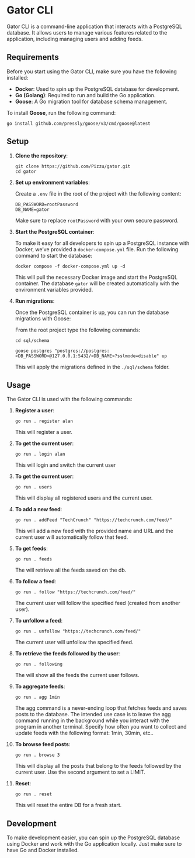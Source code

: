 # Gator CLI

Gator CLI is a command-line application that interacts with a PostgreSQL database. It allows users to manage various features related to the application, including managing users and adding feeds.

## Requirements

Before you start using the Gator CLI, make sure you have the following installed:

- **Docker**: Used to spin up the PostgreSQL database for development.
- **Go (Golang)**: Required to run and build the Go application.
- **Goose**: A Go migration tool for database schema management.

To install **Goose**, run the following command:

```
go install github.com/pressly/goose/v3/cmd/goose@latest
```
    
## Setup

1. **Clone the repository**:

   ```
   git clone https://github.com/Pizzu/gator.git
   cd gator
   ```

2. **Set up environment variables**:

   Create a `.env` file in the root of the project with the following content:

   ```
   DB_PASSWORD=rootPassword
   DB_NAME=gator
   ```

   Make sure to replace `rootPassword` with your own secure password.

3. **Start the PostgreSQL container**:

   To make it easy for all developers to spin up a PostgreSQL instance with Docker, we’ve provided a `docker-compose.yml` file. Run the following command to start the database:

   ```
   docker compose -f docker-compose.yml up -d
   ```

   This will pull the necessary Docker image and start the PostgreSQL container. The database `gator` will be created automatically with the environment variables provided.

4. **Run migrations**:

   Once the PostgreSQL container is up, you can run the database migrations with Goose:

   From the root project type the following commands:

   ```
   cd sql/schema
   ```

   ```
   goose postgres "postgres://postgres:<DB_PASSWORD>@127.0.0.1:5432/<DB_NAME>?sslmode=disable" up
   ```

   This will apply the migrations defined in the `./sql/schema` folder.

## Usage

The Gator CLI is used with the following commands:

1. **Register a user**:

   ```
   go run . register alan
   ```

   This will register a user.

2. **To get the current user**:

   ```
   go run . login alan
   ```

   This will login and switch the current user

3. **To get the current user**:

   ```
   go run . users
   ```

   This will display all registered users and the current user.

4. **To add a new feed**:

   ```
   go run . addFeed "TechCrunch" "https://techcrunch.com/feed/"
   ```

   This will add a new feed with the provided name and URL and the current user will automatically follow that feed.

5. **To get feeds**:

   ```
   go run . feeds
   ```

   The will retrieve all the feeds saved on the db.

6. **To follow a feed**:

   ```
   go run . follow "https://techcrunch.com/feed/"
   ```

   The current user will follow the specified feed (created from another user).

7. **To unfollow a feed**:

   ```
   go run . unfollow "https://techcrunch.com/feed/"
   ```

   The current user will unfollow the specified feed.

8. **To retrieve the feeds followed by the user**:

   ```
   go run . following
   ```

   The will show all the feeds the current user follows.

9. **To aggregate feeds**:

   ```
   go run . agg 1min
   ```

   The agg command is a never-ending loop that fetches feeds and saves posts to the database. The intended use case is to leave the agg command running in the background while you interact with the program in another terminal.
   Specify how often you want to collect and update feeds with the following format: 1min, 30min, etc..

10. **To browse feed posts**:

    ```
    go run . browse 3
    ```

    This will display all the posts that belong to the feeds followed by the current user. Use the second argument to set a LIMIT.

11. **Reset**:

    ```
    go run . reset
    ```

    This will reset the entire DB for a fresh start.

## Development

To make development easier, you can spin up the PostgreSQL database using Docker and work with the Go application locally. Just make sure to have Go and Docker installed.
